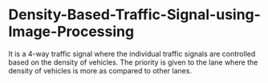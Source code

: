 # Density-Based-Traffic-Signal-using-Image-Processing
It is a 4-way traffic signal where the individual traffic signals are controlled based on the density of vehicles. The priority is given to the lane where the density of vehicles is more as compared to other lanes.
